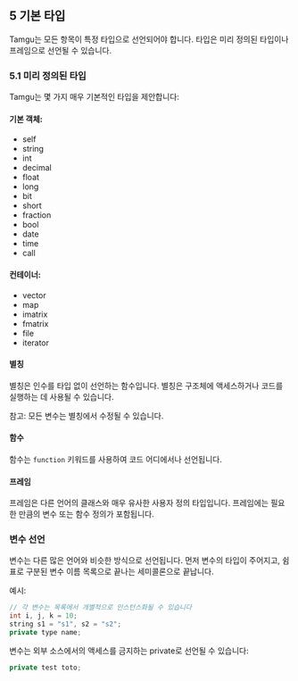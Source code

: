 ## 5 기본 타입

Tamgu는 모든 항목이 특정 타입으로 선언되어야 합니다. 타입은 미리 정의된 타입이나 프레임으로 선언될 수 있습니다.

### 5.1 미리 정의된 타입

Tamgu는 몇 가지 매우 기본적인 타입을 제안합니다:

#### 기본 객체:
- self
- string
- int
- decimal
- float
- long
- bit
- short
- fraction
- bool
- date
- time
- call

#### 컨테이너:
- vector
- map
- imatrix
- fmatrix
- file
- iterator

#### 별칭
별칭은 인수를 타입 없이 선언하는 함수입니다. 별칭은 구조체에 액세스하거나 코드를 실행하는 데 사용될 수 있습니다.

참고: 모든 변수는 별칭에서 수정될 수 있습니다.

#### 함수
함수는 `function` 키워드를 사용하여 코드 어디에서나 선언됩니다.

#### 프레임
프레임은 다른 언어의 클래스와 매우 유사한 사용자 정의 타입입니다. 프레임에는 필요한 만큼의 변수 또는 함수 정의가 포함됩니다.

### 변수 선언
변수는 다른 많은 언어와 비슷한 방식으로 선언됩니다. 먼저 변수의 타입이 주어지고, 쉼표로 구분된 변수 이름 목록으로 끝나는 세미콜론으로 끝납니다.

예시:
```cpp
// 각 변수는 목록에서 개별적으로 인스턴스화될 수 있습니다
int i, j, k = 10;
string s1 = "s1", s2 = "s2";
private type name;
```

변수는 외부 소스에서의 액세스를 금지하는 private로 선언될 수 있습니다:
```cpp
private test toto;
```